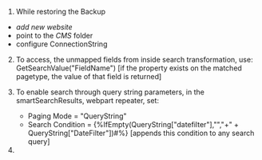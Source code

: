 1. While restoring the Backup
  - *add new website* 
  - point to the *CMS* folder
  - configure ConnectionString
  
  
2. To access, the unmapped fields from inside search transformation, use: GetSearchValue("FieldName") [if the property exists on the matched pagetype, the value of that field is returned]

3. To enable search through query string parameters, in the smartSearchResults, webpart repeater, set: 
    - Paging Mode = "QueryString"
    - Search Condition = {%IfEmpty(QueryString["datefilter"],"","+" + QueryString["DateFilter"])#%} [appends this condition to any search query]
    
4.   
